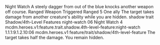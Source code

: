 <ability>
  <name>Night Watch</name>
  <flavor>A steely dagger from out of the blue knocks another weapon off course.</flavor>
  <keywords>
    <keyword>Ranged</keyword>
    <keyword>Weapon</keyword>
  </keywords>
  <type>Triggered</type>
  <distance>Ranged 5</distance>
  <target>One ally</target>
  <trigger>The target takes damage from another creature&apos;s ability while you are hidden.</trigger>
  <metadata>
    <class>shadow</class>
    <feature_type>trait</feature_type>
    <file_dpath>Shadow/4th-Level Features</file_dpath>
    <item_id>night-watch</item_id>
    <item_index>06</item_index>
    <item_name>Night Watch</item_name>
    <level>4</level>
    <scc>mcdm.heroes.v1:feature.trait.shadow.4th-level-feature:night-watch</scc>
    <scdc>1.1.1:9.1.2.10:06</scdc>
    <source>mcdm.heroes.v1</source>
    <type>feature/trait/shadow/4th-level-feature</type>
  </metadata>
  <effects>
    <effect type="mundane">The target takes half the damage. You remain hidden.</effect>
  </effects>
</ability>
